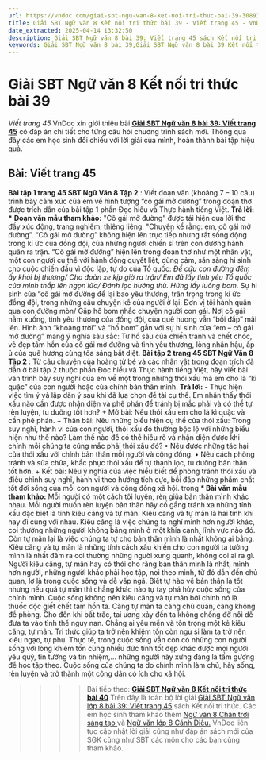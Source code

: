 ```yaml
---
url: https://vndoc.com/giai-sbt-ngu-van-8-ket-noi-tri-thuc-bai-39-308930
title: Giải SBT Ngữ văn 8 Kết nối tri thức bài 39 - Viết trang 45 - VnDoc.com
date_extracted: 2025-04-14 13:32:50
description: Giải SBT Ngữ văn 8 bài 39: Viết trang 45 sách Kết nối tri thức có đáp án chi tiết cho các bạn cùng tham khảo.
keywords: Giải SBT Ngữ văn 8 bài 39,Giải SBT Ngữ văn 8 bài 39 Kết nối tri thức,Giải sách bài tập Ngữ văn KNTT lớp 8,Ngữ văn lớp 8 Kết nối tri thức,giải bài tập ngữ văn lớp 8,bài Viết trang 45,giải SBT ngữ văn 8 KNTT trang 45
---
```


# Giải SBT Ngữ văn 8 Kết nối tri thức bài 39
 _Viết trang 45_
VnDoc xin giới thiệu bài **[Giải SBT Ngữ văn 8 bài 39: Viết trang 45](<https://vndoc.com/giai-sbt-ngu-van-8-ket-noi-tri-thuc-bai-39-308930>)** có đáp án chi tiết cho từng câu hỏi chương trình sách mới. Thông qua đây các em học sinh đối chiếu với lời giải của mình, hoàn thành bài tập hiệu quả.
## **Bài: Viết trang 45**
**Bài tập 1 trang 45 SBT Ngữ Văn 8 Tập 2** : Viết đoạn văn \(khoảng 7 – 10 câu\) trình bày cảm xúc của em về hình tượng “cô gái mở đường” trong đoạn thơ được trích dẫn của bài tập 1 phần Đọc hiểu và Thực hành tiếng Việt.
**Trả lời:**
**\* Đoạn văn mẫu tham khảo:**
"Cô gái mở đường” được tái hiện qua lời thơ đầy xúc động, trang nghiêm, thiêng liêng: "Chuyện kể rằng: em, cô gái mở đường”. “Cô gái mở đường” không hiện lên trực tiếp nhưng rất sống động trong kí ức của đồng đội, của những người chiến sĩ trên con đường hành quân ra trận. “Cô gái mở đường” hiện lên trong đoạn thơ như một nhân vật, một con người cụ thể với hành động quyết liệt, dùng cảm, sẵn sàng hi sinh cho cuộc chiến đấu vì độc lập, tự do của Tổ quốc: _Để cứu con đường đêm ấy khỏi bị thương/ Cho đoàn xe kịp giờ ra trận/ Em đã lấy tình yêu Tổ quốc của mình thắp lên ngọn lửa/ Đánh lạc hướng thù. Hứng lấy luồng bom._ Sự hi sinh của “cô gái mở đường để lại bao yêu thương, trân trọng trong kí ức đồng đội, trong những câu chuyện kể của người ở lại: Đơn vị tôi hành quân qua con đường mòn/ Gặp hố bom nhắc chuyện người con gái. Nơi cô gái nằm xuống, tình yêu thương của đồng đội, của quê hương vẫn “bồi đắp” mãi lên. Hình ảnh “khoảng trời” và “hố bom” gắn với sự hi sinh của “em – cô gái mở đường” mang ý nghĩa sâu sắc: Từ hố sâu của chiến tranh và chết chóc, vẻ đẹp tâm hồn của cô gái mở đường và tình yêu thương, lòng nhân hậu, ấp ủ của quê hương cùng tỏa sáng bất diệt.
**Bài tập 2 trang 45 SBT Ngữ Văn 8 Tập 2** : Từ câu chuyện của hoàng tử bé và các nhân vật trong đoạn trích đã dẫn ở bài tập 2 thuộc phần Đọc hiểu và Thực hành tiếng Việt, hãy viết bài văn trình bày suy nghĩ của em về một trong những thói xấu mà em cho là “kì quặc” của con người hoặc của chính bản thân mình.
**Trả lời:**
\- Thực hiện việc tìm ý và lập dàn ý sau khi đã lựa chọn để tài cụ thể. Em nhận thấy thói xấu nào cần được nhận diện và phê phán để tránh bị mắc phải và có thể tự rèn luyện, tu dưỡng tốt hơn?
\+ Mở bài: Nếu thói xấu em cho là kì quặc và cần phê phán.
\+ Thân bài: Nêu những biểu hiện cụ thể của thói xấu: Trong suy nghĩ, hành vi của con người, thói xấu đó thường bộc lộ với những biểu hiện như thế nào? Làm thế nào để có thể hiểu rõ và nhận diện được khi chính mỗi chúng ta cũng mắc phải thói xấu đó?
• Nêu được những tác hại của thói xấu với chính bản thân mỗi người và cộng đồng.
• Nêu cách phòng tránh và sửa chữa, khắc phục thói xấu để tự thanh lọc, tu dưỡng bản thân tốt hơn.
\+ Kết bài: Nêu ý nghĩa của việc hiểu biết để phòng tránh thói xấu và điều chỉnh suy nghĩ, hành vi theo hướng tích cực, bồi đắp những phẩm chất tốt đời sống của mỗi con người và cộng đồng xã hội. trong
**\* Bài văn mẫu tham khảo:**
Mỗi người có một cách tôi luyện, rèn giũa bản thân mình khác nhau. Mỗi người muốn rèn luyện bản thân hãy cố gắng tránh xa những tính xấu đặc biệt là tính kiêu căng và tự mãn.
Kiêu căng và tự mãn là hai tính khí hay đi cùng với nhau. Kiêu căng là việc chúng ta nghĩ mình hơn người khác, coi thường những người không bằng mình ở một khía cạnh, lĩnh vực nào đó. Còn tự mãn lại là việc chúng ta tự cho bản thân mình là nhất không ai bằng. Kiêu căng và tự mãn là những tính cách xấu khiến cho con người ta tưởng mình là nhất đâm ra coi thường những người xung quanh, không coi ai ra gì. Người kiêu căng, tự mãn hay có thói cho rằng bản thân mình là nhất, mình hơn người, những người khác phải học tập, noi theo mình, từ đó dẫn đến chủ quan, lơ là trong cuộc sống và dễ vấp ngã. Biết tự hào về bản thân là tốt nhưng nếu quá tự mãn thì chẳng khác nào tự tay phá hủy cuộc sống của chính mình. Cuộc sống không nên kiêu căng và tự mãn bởi chính nó là thuốc độc giết chết tâm hồn ta. Càng tự mãn ta càng chủ quan, càng không đề phòng. Cho đến khi bất trắc, tai ương xảy đến ta không chống đỡ nổi dễ đưa ta vào tình thế nguy nan. Chẳng ai yêu mến và tôn trọng một kẻ kiêu căng, tự mãn. Tri thức giúp ta trở nên khiêm tốn còn ngu si làm ta trở nên kiêu ngạo, tự phụ. Thực tế, trong cuộc sống vẫn còn có những con người sống với lòng khiêm tốn cùng nhiều đức tính tốt đẹp khác được mọi người yêu quý, tin tưởng và tín nhiệm,… những người này xứng đáng là tấm gương để học tập theo.
Cuộc sống của chúng ta do chính mình làm chủ, hãy sống, rèn luyện và trở thành một công dân có ích cho xã hội.
>>>> Bài tiếp theo: **[Giải SBT Ngữ văn 8 Kết nối tri thức bài 40](<https://vndoc.com/giai-sbt-ngu-van-8-ket-noi-tri-thuc-bai-40-308932>)**
Trên đây là toàn bộ lời giải [Giải SBT Ngữ văn lớp 8 bài 39: Viết trang 45](<https://vndoc.com/giai-sbt-ngu-van-8-ket-noi-tri-thuc-bai-39-308930>) sách Kết nối tri thức. Các em học sinh tham khảo thêm [Ngữ văn 8 Chân trời sáng tạo ](<https://vndoc.com/ngu-van-8-chan-troi-sang-tao>)và [Ngữ văn lớp 8 Cánh Diều.](<https://vndoc.com/ngu-van-8-canh-dieu>) VnDoc liên tục cập nhật lời giải cũng như đáp án sách mới của SGK cũng như SBT các môn cho các bạn cùng tham khảo.
